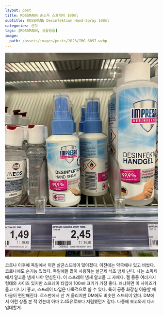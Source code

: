 ```yaml
---
layout: post
title: ROSSMANN 손소독 스프레이 100ml
subtitle: ROSSMANN Desinfektion Hand-Spray 100ml
categories: 산다
tags: [ROSSMANN, 생활용품]
image:
  path: /assets/images/posts/2023/IMG_6097.webp
---
```


![로스만 손소독 스프레이](/assets/images/posts/2023/IMG_6097.webp)

코로나 이후에 독일에서 이런 살균스프레이 많아졌다. 이전에는 약국에나 있고 비쌌다.  코로나에도 순기능 있었다. 독일애들 많이 사용하는 살균제 식초 냄새 난다. 나는 소독제에서 알코올 냄새 나야 안심된다. 이 스프레이 냄새 알코올 그 자체다. 젤 등등 여러가지 형태와 사이즈 있지만 스프레이 타입에 100ml 크기가 가장 좋다. 왜냐하면 이 사이즈가 들고 다니기 좋고, 스프레이 타입은 다목적으로 쓸 수 있다. 특히 공중 화장실 이용할 때 마음이 편안해진다. 로스만에서 산 거 올리지만 DM에도 비슷한 스프레이 있다. DM에서 이런 상품 본 적 있는데 아마 2.45유로보다 저렴했던거 같다. 나중에 보고와서 다시 업데할게.

